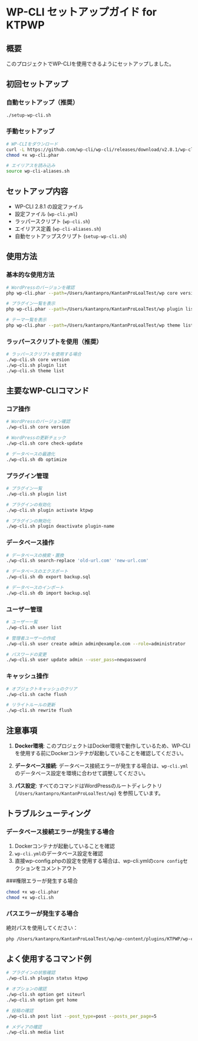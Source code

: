 # WP-CLI セットアップガイド for KTPWP

## 概要
このプロジェクトでWP-CLIを使用できるようにセットアップしました。

## 初回セットアップ

### 自動セットアップ（推奨）
```bash
./setup-wp-cli.sh
```

### 手動セットアップ
```bash
# WP-CLIをダウンロード
curl -L https://github.com/wp-cli/wp-cli/releases/download/v2.8.1/wp-cli-2.8.1.phar -o wp-cli.phar
chmod +x wp-cli.phar

# エイリアスを読み込み
source wp-cli-aliases.sh
```

## セットアップ内容
- WP-CLI 2.8.1 の設定ファイル
- 設定ファイル (`wp-cli.yml`) 
- ラッパースクリプト (`wp-cli.sh`)
- エイリアス定義 (`wp-cli-aliases.sh`)
- 自動セットアップスクリプト (`setup-wp-cli.sh`)

## 使用方法

### 基本的な使用方法
```bash
# WordPressのバージョンを確認
php wp-cli.phar --path=/Users/kantanpro/KantanProLoalTest/wp core version

# プラグイン一覧を表示
php wp-cli.phar --path=/Users/kantanpro/KantanProLoalTest/wp plugin list

# テーマ一覧を表示  
php wp-cli.phar --path=/Users/kantanpro/KantanProLoalTest/wp theme list
```

### ラッパースクリプトを使用（推奨）
```bash
# ラッパースクリプトを使用する場合
./wp-cli.sh core version
./wp-cli.sh plugin list
./wp-cli.sh theme list
```

## 主要なWP-CLIコマンド

### コア操作
```bash
# WordPressのバージョン確認
./wp-cli.sh core version

# WordPressの更新チェック
./wp-cli.sh core check-update

# データベースの最適化
./wp-cli.sh db optimize
```

### プラグイン管理
```bash
# プラグイン一覧
./wp-cli.sh plugin list

# プラグインの有効化
./wp-cli.sh plugin activate ktpwp

# プラグインの無効化
./wp-cli.sh plugin deactivate plugin-name
```

### データベース操作
```bash
# データベースの検索・置換
./wp-cli.sh search-replace 'old-url.com' 'new-url.com'

# データベースのエクスポート
./wp-cli.sh db export backup.sql

# データベースのインポート
./wp-cli.sh db import backup.sql
```

### ユーザー管理
```bash
# ユーザー一覧
./wp-cli.sh user list

# 管理者ユーザーの作成
./wp-cli.sh user create admin admin@example.com --role=administrator

# パスワードの変更
./wp-cli.sh user update admin --user_pass=newpassword
```

### キャッシュ操作
```bash
# オブジェクトキャッシュのクリア
./wp-cli.sh cache flush

# リライトルールの更新
./wp-cli.sh rewrite flush
```

## 注意事項

1. **Docker環境**: このプロジェクトはDocker環境で動作しているため、WP-CLIを使用する前にDockerコンテナが起動していることを確認してください。

2. **データベース接続**: データベース接続エラーが発生する場合は、`wp-cli.yml`のデータベース設定を環境に合わせて調整してください。

3. **パス設定**: すべてのコマンドはWordPressのルートディレクトリ (`/Users/kantanpro/KantanProLoalTest/wp`) を参照しています。

## トラブルシューティング

### データベース接続エラーが発生する場合
1. Dockerコンテナが起動していることを確認
2. `wp-cli.yml`のデータベース設定を確認
3. 直接wp-config.phpの設定を使用する場合は、wp-cli.ymlの`core config`セクションをコメントアウト

###権限エラーが発生する場合
```bash
chmod +x wp-cli.phar
chmod +x wp-cli.sh
```

### パスエラーが発生する場合
絶対パスを使用してください：
```bash
php /Users/kantanpro/KantanProLoalTest/wp/wp-content/plugins/KTPWP/wp-cli.phar --path=/Users/kantanpro/KantanProLoalTest/wp [command]
```

## よく使用するコマンド例

```bash
# プラグインの状態確認
./wp-cli.sh plugin status ktpwp

# オプションの確認
./wp-cli.sh option get siteurl
./wp-cli.sh option get home

# 投稿の確認
./wp-cli.sh post list --post_type=post --posts_per_page=5

# メディアの確認  
./wp-cli.sh media list
```
